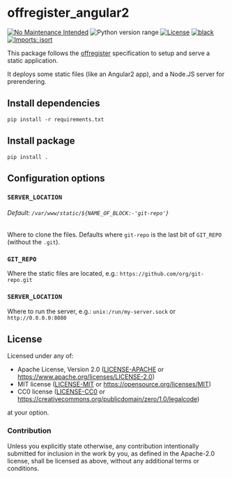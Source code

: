 offregister_angular2
====================
[![No Maintenance Intended](http://unmaintained.tech/badge.svg)](http://unmaintained.tech)
![Python version range](https://img.shields.io/badge/python-2.7%20|%203.4%20|%203.5%20|%203.6%20|%203.7%20|%203.8%20|%203.9%20|%203.10-blue.svg)
[![License](https://img.shields.io/badge/license-Apache--2.0%20OR%20MIT%20OR%20CC0-blue.svg)](https://opensource.org/licenses/Apache-2.0)
[![black](https://img.shields.io/badge/code%20style-black-000000.svg)](https://github.com/psf/black)
[![Imports: isort](https://img.shields.io/badge/%20imports-isort-%231674b1?style=flat&labelColor=ef8336)](https://pycqa.github.io/isort)

This package follows the [offregister](https://github.com/offscale/offregister) specification to setup and serve a static application.

It deploys some static files (like an Angular2 app), and a Node.JS server for prerendering.

## Install dependencies

    pip install -r requirements.txt

## Install package

    pip install .

## Configuration options

### `SERVER_LOCATION`
###### Default: `/var/www/static/${NAME_OF_BLOCK:-'git-repo'}`
Where to clone the files. Defaults where `git-repo` is the last bit of `GIT_REPO` (without the `.git`).
 
### `GIT_REPO`
Where the static files are located, e.g.: `https://github.com/org/git-repo.git ` 
    
### `SERVER_LOCATION`
Where to run the server, e.g.: `unix:/run/my-server.sock` or `http://0.0.0.0:8080`

## License

Licensed under any of:

- Apache License, Version 2.0 ([LICENSE-APACHE](LICENSE-APACHE) or <https://www.apache.org/licenses/LICENSE-2.0>)
- MIT license ([LICENSE-MIT](LICENSE-MIT) or <https://opensource.org/licenses/MIT>)
- CC0 license ([LICENSE-CC0](LICENSE-CC0) or <https://creativecommons.org/publicdomain/zero/1.0/legalcode>)

at your option.

### Contribution

Unless you explicitly state otherwise, any contribution intentionally submitted
for inclusion in the work by you, as defined in the Apache-2.0 license, shall be
licensed as above, without any additional terms or conditions.
